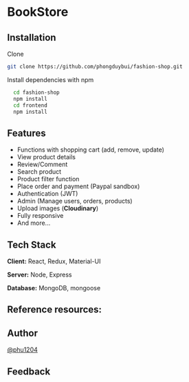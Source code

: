 
# BookStore

## Installation

Clone

```bash
git clone https://github.com/phongduybui/fashion-shop.git
```

Install dependencies with npm

```bash
  cd fashion-shop
  npm install
  cd frontend
  npm install
```
    
## Features

- Functions with shopping cart (add, remove, update)
- View product details
- Review/Comment
- Search product
- Product filter function
- Place order and payment (Paypal sandbox)
- Authentication (JWT)
- Admin (Manage users, orders, products)
- Upload images (**Cloudinary**)
- Fully responsive
- And more...

## Tech Stack

**Client:** React, Redux, Material-UI

**Server:** Node, Express

**Database:** MongoDB, mongoose

## Reference resources:


## Author

[@phu1204](https://github.com/phu1204)

## Feedback
